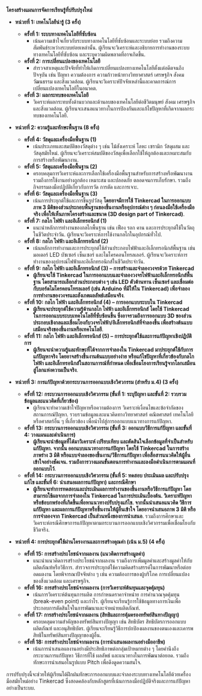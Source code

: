 **โครงสร้างแผนการจัดการเรียนรู้ที่ปรับปรุงใหม่**

*   **หน่วยที่ 1: เทคโนโลยีน่ารู้ (3 ครั้ง)**
    *   **ครั้งที่ 1: ระบบทางเทคโนโลยีที่ซับซ้อน**
        *   เน้นความเข้าใจเกี่ยวกับระบบทางเทคโนโลยีที่ซับซ้อนและระบบย่อย รวมถึงความสัมพันธ์ระหว่างระบบย่อยเหล่านั้น. ผู้เรียนจะวิเคราะห์และอธิบายการทำงานของระบบทางเทคโนโลยีที่ซับซ้อน และระบุความผิดพลาดที่อาจเกิดขึ้น.
    *   **ครั้งที่ 2: การเปลี่ยนแปลงของเทคโนโลยี**
        *   สำรวจสาเหตุและปัจจัยที่ทำให้เกิดการเปลี่ยนแปลงทางเทคโนโลยีตั้งแต่อดีตจนถึงปัจจุบัน เช่น ปัญหา ความต้องการ ความก้าวหน้าทางวิทยาศาสตร์ เศรษฐกิจ สังคม วัฒนธรรม และสิ่งแวดล้อม. ผู้เรียนจะวิเคราะห์ปัจจัยเหล่านี้และคาดการณ์การเปลี่ยนแปลงเทคโนโลยีในอนาคต.
    *   **ครั้งที่ 3: ผลกระทบของเทคโนโลยี**
        *   วิเคราะห์ผลกระทบทั้งด้านบวกและด้านลบของเทคโนโลยีต่อชีวิตมนุษย์ สังคม เศรษฐกิจ และสิ่งแวดล้อม. ผู้เรียนจะเสนอแนวทางในการป้องกันและแก้ไขปัญหาที่เกิดจากผลกระทบของเทคโนโลยี.

*   **หน่วยที่ 2: ความรู้และทักษะพื้นฐาน (8 ครั้ง)**
    *   **ครั้งที่ 4: วัสดุและเครื่องมือพื้นฐาน (1)**
        *   เน้นประเภทและสมบัติของวัสดุต่าง ๆ เช่น ไม้สังเคราะห์ โลหะ เซรามิก วัสดุผสม และวัสดุสมัยใหม่. ผู้เรียนจะวิเคราะห์สมบัติของวัสดุเพื่อเลือกใช้ให้ถูกต้องและเหมาะสมกับการสร้างหรือพัฒนางาน.
    *   **ครั้งที่ 5: วัสดุและเครื่องมือพื้นฐาน (2)**
        *   ครอบคลุมการวิเคราะห์และการเลือกใช้เครื่องมือพื้นฐานสำหรับการสร้างหรือพัฒนางาน รวมถึงการใช้งานอย่างถูกต้อง เหมาะสม และปลอดภัย ตลอดจนการเก็บรักษา. รวมถึงกิจกรรมลงมือปฏิบัติเกี่ยวกับการวัด การตัด และการเจาะ.
    *   **ครั้งที่ 6: วัสดุและเครื่องมือพื้นฐาน (3)**
        *   เน้นการประยุกต์ใช้และการขึ้นรูปวัสดุ **โดยอาจมีการใช้ Tinkercad ในการออกแบบภาพ 3 มิติของส่วนประกอบพื้นฐานของชิ้นงานหรืออุปกรณ์ต่าง ๆ ก่อนลงมือใช้เครื่องมือจริง เพื่อให้เห็นภาพโครงสร้างและขนาด (3D design part of Tinkercad)**.
    *   **ครั้งที่ 7: กลไก ไฟฟ้า และอิเล็กทรอนิกส์ (1)**
        *   แนะนำหลักการทำงานของกลไกพื้นฐาน เช่น เฟือง รอก คาน และการประยุกต์ใช้ในวัตถุในชีวิตประจำวัน. ผู้เรียนจะวิเคราะห์การใช้งานกลไกในอุปกรณ์ทั่วไป.
    *   **ครั้งที่ 8: กลไก ไฟฟ้า และอิเล็กทรอนิกส์ (2)**
        *   เน้นหลักการทำงานและการประยุกต์ใช้ส่วนประกอบไฟฟ้าและอิเล็กทรอนิกส์พื้นฐาน เช่น มอเตอร์ LED บัซเซอร์ เซ็นเซอร์ และไมโครคอนโทรลเลอร์. ผู้เรียนจะวิเคราะห์การทำงานของอุปกรณ์ไฟฟ้าและอิเล็กทรอนิกส์ในชีวิตประจำวัน.
    *   **ครั้งที่ 9: กลไก ไฟฟ้า และอิเล็กทรอนิกส์ (3) – การสร้างและจำลองวงจรด้วย Tinkercad**
        *   **ผู้เรียนจะใช้ Tinkercad ในการออกแบบและจำลองวงจรไฟฟ้าและอิเล็กทรอนิกส์พื้นฐาน โดยสามารถเลือกส่วนประกอบต่าง ๆ เช่น LED ตัวต้านทาน เซ็นเซอร์ และเชื่อมต่อกับบอร์ดไมโครคอนโทรลเลอร์ (เช่น Arduino ที่มีให้ใน Tinkercad) เพื่อจำลองการทำงานของวงจรและสังเกตผลลัพธ์เสมือนจริง**.
    *   **ครั้งที่ 10: กลไก ไฟฟ้า และอิเล็กทรอนิกส์ (4) – การออกแบบระบบใน Tinkercad**
        *   **ผู้เรียนจะประยุกต์ใช้ความรู้ด้านกลไก ไฟฟ้า และอิเล็กทรอนิกส์ โดยใช้ Tinkercad ในการออกแบบระบบเทคโนโลยีที่ซับซ้อนขึ้น ซึ่งอาจรวมถึงการออกแบบ 3D ของส่วนประกอบเชิงกลและเชื่อมโยงกับวงจรไฟฟ้า/อิเล็กทรอนิกส์ที่จำลองขึ้น เพื่อสร้างต้นแบบเสมือนจริงของชิ้นงานหรือเทคโนโลยี**.
    *   **ครั้งที่ 11: กลไก ไฟฟ้า และอิเล็กทรอนิกส์ (5) – การประยุกต์ใช้และการแก้ปัญหาเชิงปฏิบัติการ**
        *   **ผู้เรียนจะนำความรู้และทักษะที่ได้จากการจำลองใน Tinkercad มาประยุกต์ใช้กับการแก้ปัญหาจริง โดยอาจสร้างชิ้นงานต้นแบบอย่างง่าย หรือแก้ไขปัญหาที่เกี่ยวข้องกับกลไก ไฟฟ้า และอิเล็กทรอนิกส์ในสถานการณ์ที่กำหนด เพื่อเชื่อมโยงการเรียนรู้จากโลกเสมือนสู่โลกแห่งความเป็นจริง**.

*   **หน่วยที่ 3: การแก้ปัญหาด้วยกระบวนการออกแบบเชิงวิศวกรรม (สำหรับ ม.4) (3 ครั้ง)**
    *   **ครั้งที่ 12: กระบวนการออกแบบเชิงวิศวกรรม (ขั้นที่ 1: ระบุปัญหา และขั้นที่ 2: รวบรวมข้อมูลและแนวคิดที่เกี่ยวข้อง)**
        *   ผู้เรียนจะทำความเข้าใจปัญหาหรือความต้องการ วิเคราะห์เงื่อนไขและข้อจำกัดของสถานการณ์ปัญหา. รวบรวมข้อมูลและแนวคิดทางวิทยาศาสตร์ คณิตศาสตร์ เทคโนโลยี หรือศาสตร์อื่น ๆ ที่เกี่ยวข้อง เพื่อนำไปสู่การออกแบบแนวทางการแก้ปัญหา.
    *   **ครั้งที่ 13: กระบวนการออกแบบเชิงวิศวกรรม (ขั้นที่ 3: ออกแบบวิธีการแก้ปัญหา และขั้นที่ 4: วางแผนและดำเนินการ)**
        *   **ผู้เรียนจะนำข้อมูลที่ได้มาวิเคราะห์ เปรียบเทียบ และตัดสินใจเลือกข้อมูลที่จำเป็นสำหรับแก้ปัญหา. จากนั้น ออกแบบแนวทางการแก้ปัญหา โดยใช้ Tinkercad ในการสร้างภาพร่าง 3 มิติ หรือแบบจำลองของชิ้นงาน/วิธีการแก้ปัญหา เพื่อสื่อสารแนวคิดให้ผู้อื่นเข้าใจอย่างชัดเจน. รวมถึงการวางแผนขั้นตอนการทำงานและลงมือดำเนินการตามแผนที่ออกแบบไว้**.
    *   **ครั้งที่ 14: กระบวนการออกแบบเชิงวิศวกรรม (ขั้นที่ 5: ทดสอบ ประเมินผล และปรับปรุงแก้ไข และขั้นที่ 6: นำเสนอผลการแก้ปัญหา) และกรณีศึกษา**
        *   **ผู้เรียนจะทำการทดสอบและประเมินผลการทำงานของชิ้นงานหรือวิธีการแก้ปัญหา โดยสามารถใช้ผลจากการจำลองใน Tinkercad ในการประเมินเบื้องต้น. วิเคราะห์ปัญหาหรือข้อบกพร่องที่เกิดขึ้นเพื่อหาแนวทางปรับปรุงแก้ไข. จากนั้นนำเสนอแนวคิด วิธีการแก้ปัญหา และผลการแก้ปัญหาหรือชิ้นงานให้ผู้อื่นเข้าใจ โดยอาจนำเสนอภาพ 3 มิติ หรือการจำลองจาก Tinkercad เป็นส่วนหนึ่งของการนำเสนอ**. รวมถึงการศึกษาและวิเคราะห์กรณีศึกษาการแก้ปัญหาตามกระบวนการออกแบบเชิงวิศวกรรมเพื่อเชื่อมโยงกับชีวิตจริง.

*   **หน่วยที่ 4: การประยุกต์ใช้ผ่านโครงงานและการสร้างคุณค่า (เน้น ม.5) (4 ครั้ง)**
    *   **ครั้งที่ 15: การสร้างประโยชน์จากผลงาน (แนวคิดการสร้างมูลค่า)**
        *   แนะนำแนวคิดการสร้างประโยชน์จากผลงาน รวมถึงการเพิ่มมูลค่าและสร้างมูลค่าให้กับผลิตภัณฑ์หรือวิธีการ. สำรวจการประยุกต์ใช้ความคิดสร้างสรรค์ในการพัฒนาหรือต่อยอดผลงาน โดยพิจารณาปัจจัยต่าง ๆ เช่น ความต้องการของผู้บริโภค การเปลี่ยนแปลงของสิ่งแวดล้อม และเศรษฐกิจ.
    *   **ครั้งที่ 16: การสร้างประโยชน์จากผลงาน (การวิเคราะห์ต้นทุนและจุดคุ้มทุน)**
        *   เน้นการวิเคราะห์ต้นทุนการผลิต การกำหนดราคาจำหน่าย การคำนวณจุดคุ้มทุน (break-even point) และกำไร. ผู้เรียนจะเรียนรู้การใช้ข้อมูลทางการเงินเพื่อประกอบการตัดสินใจในการพัฒนาและจำหน่ายผลิตภัณฑ์.
    *   **ครั้งที่ 17: การสร้างประโยชน์จากผลงาน (สิทธิและการคุ้มครองทรัพย์สินทางปัญญา)**
        *   ครอบคลุมความสำคัญของทรัพย์สินทางปัญญา เช่น สิทธิบัตร สิทธิบัตรการออกแบบผลิตภัณฑ์ และอนุสิทธิบัตร. ผู้เรียนจะเรียนรู้วิธีการปกป้องผลงานของตนเองและเคารพสิทธิในทรัพย์สินทางปัญญาของผู้อื่น.
    *   **ครั้งที่ 18: การสร้างประโยชน์จากผลงาน (การนำเสนอผลงานอย่างมืออาชีพ)**
        *   เน้นการนำเสนอผลงานอย่างมีประสิทธิภาพต่อกลุ่มเป้าหมายต่าง ๆ โดยคำนึงถึงกระบวนการแก้ปัญหา วิธีการที่ใช้ ผลลัพธ์ และแนวทางในการพัฒนาต่อยอด. รวมถึงทักษะการนำเสนอในรูปแบบ Pitch เพื่อดึงดูดความสนใจ.

การปรับปรุงนี้จะช่วยให้ผู้เรียนได้ฝึกฝนทักษะการออกแบบและจำลองระบบทางเทคโนโลยีด้วยเครื่องมือสมัยใหม่อย่าง Tinkercad ซึ่งสอดคล้องกับหลักสูตรที่เน้นการลงมือปฏิบัติจริงและการแก้ปัญหาอย่างเป็นระบบ.
